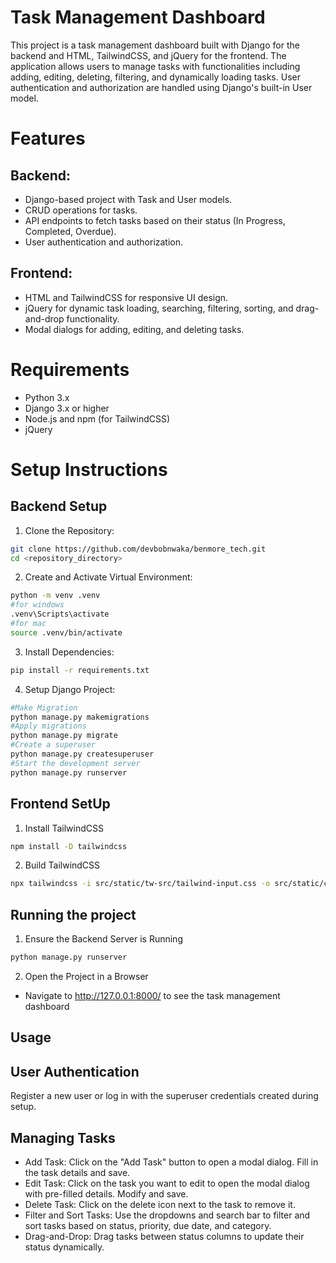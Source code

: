 # Task Management Dashboard
This project is a task management dashboard built with Django for the backend and HTML, TailwindCSS, and jQuery for the frontend. The application allows users to manage tasks with functionalities including adding, editing, deleting, filtering, and dynamically loading tasks. User authentication and authorization are handled using Django's built-in User model.

# Features

## Backend:
- Django-based project with Task and User models.
- CRUD operations for tasks.
- API endpoints to fetch tasks based on their status (In Progress, Completed, Overdue).
- User authentication and authorization.

## Frontend:
- HTML and TailwindCSS for responsive UI design.
- jQuery for dynamic task loading, searching, filtering, sorting, and drag-and-drop functionality.
- Modal dialogs for adding, editing, and deleting tasks.


# Requirements
- Python 3.x
- Django 3.x or higher
- Node.js and npm (for TailwindCSS)
- jQuery

# Setup Instructions

## Backend Setup
1. Clone the Repository:
```bash
git clone https://github.com/devbobnwaka/benmore_tech.git
cd <repository_directory>
```
2. Create and Activate Virtual Environment:
```bash
python -m venv .venv
#for windows
.venv\Scripts\activate
#for mac
source .venv/bin/activate
```
3. Install Dependencies:
```bash
pip install -r requirements.txt
```
4. Setup Django Project:
```bash
#Make Migration
python manage.py makemigrations
#Apply migrations
python manage.py migrate
#Create a superuser
python manage.py createsuperuser
#Start the development server
python manage.py runserver

```

## Frontend SetUp
1. Install TailwindCSS
```bash
npm install -D tailwindcss
```
2. Build TailwindCSS
```bash
npx tailwindcss -i src/static/tw-src/tailwind-input.css -o src/static/css/tw-style.css --watch
```
## Running the project
1. Ensure the Backend Server is Running
```bash
python manage.py runserver
```
2. Open the Project in a Browser
- Navigate to http://127.0.0.1:8000/ to see the task management dashboard

## Usage
## User Authentication
Register a new user or log in with the superuser credentials created during setup.

## Managing Tasks
- Add Task: Click on the "Add Task" button to open a modal dialog. Fill in the task details and save.
- Edit Task: Click on the task you want to edit to open the modal dialog with pre-filled details. Modify and save.
- Delete Task: Click on the delete icon next to the task to remove it.
- Filter and Sort Tasks: Use the dropdowns and search bar to filter and sort tasks based on status, priority, due date, and category.
- Drag-and-Drop: Drag tasks between status columns to update their status dynamically.